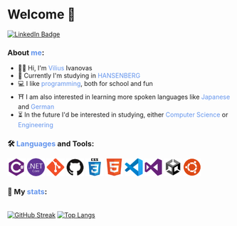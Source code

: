 # Welcome :wave:

<div id="badges">
  <a href="https://www.linkedin.com/in/vilius-ivanovas-52674b212/">
    <img src="https://img.shields.io/badge/LinkedIn-6495ED?style=for-the-badge&logo=linkedin&logoColor=white" alt="LinkedIn Badge"/>
  </a>
<div>

### About <span style="color:#6495ED">me</span>:

- :raising_hand_man: Hi, I'm <span style="color:#6495ED">Vilius</span> Ivanovas
- :school: Currently I'm studying in <span style="color:#6495ED">HANSENBERG</span>
- :computer: I like <span style="color:#6495ED">programming</span>, both for school and fun
- :shinto_shrine: I am also interested in learning more spoken languages like <span style="color:#6495ED">Japanese</span> and <span style="color:#6495ED">German</span>
- :hourglass_flowing_sand: In the future I'd be interested in studying, either <span style="color:#6495ED">Computer Science</span> or <span style="color:#6495ED">Engineering</span>

### :hammer_and_wrench: **<span style="color:#6495ED">Languages</span>** and **Tools**:

<div>
  <img src="https://github.com/devicons/devicon/blob/master/icons/csharp/csharp-plain.svg" title="csharp" alt="CSharp" width="40"/>
  <img src="https://github.com/devicons/devicon/blob/master/icons/dotnetcore/dotnetcore-original.svg" title="dotnet core" alt="dot-net core" width="40"/>
  <img src="https://github.com/devicons/devicon/blob/master/icons/git/git-plain.svg" title="git" **alt="Git" width="40"/>
  <img src="https://github.com/devicons/devicon/blob/master/icons/github/github-original.svg" title="github" alt="GitHub" width="40"/>
  <img src="https://github.com/devicons/devicon/blob/master/icons/css3/css3-original-wordmark.svg" title="css" alt="CSS3" width="40"/>
  <img src="https://github.com/devicons/devicon/blob/master/icons/html5/html5-original.svg" title="html5" alt="HTML5" width="40"/>
  <img src="https://github.com/devicons/devicon/blob/master/icons/vscode/vscode-original.svg" title="vscode" alt="VSCode" width="40"/>
  <img src="https://github.com/devicons/devicon/blob/master/icons/visualstudio/visualstudio-plain.svg" title="vscode studio" alt="VSCode Studio" width="40"/>
  <img src="https://github.com/devicons/devicon/blob/master/icons/unity/unity-original.svg" title="unity" alt="Unity" width="40"/>
  <img src="https://github.com/devicons/devicon/blob/master/icons/ubuntu/ubuntu-plain.svg" title="ubuntu" alt="Ubuntu" width="40"/>
</div>

### :seedling: My **<span style="color:#6495ED">stats</span>**:

<br> [![GitHub Streak](http://github-readme-streak-stats.herokuapp.com?user=viliusivanovas&theme=dark&hide_border=true&stroke=6495ED&ring=6495ED&sideLabels=6495ED&currStreakLabel=6495ED&fire=ffffff)](https://git.io/streak-stats)
[![Top Langs](https://github-readme-stats.vercel.app/api/top-langs/?username=ViliusIvanovas&layout=compact&theme=dark&hide_border=true)](https://github.com/anuraghazra/github-readme-stats) <br>
